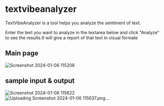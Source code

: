 # textvibeanalyzer
 TextVibeAnalyzer is a tool helps you analyze the sentiment of text.

Enter the text you want to analyze in the textarea below and click "Analyze" to see the results.It will give a report of that text in visual formate
## Main page
![Screenshot 2024-01-06 115208](https://github.com/imgowthamg/textvibeanalyzer/assets/119653141/0093841d-48ad-4b64-af21-cf24ef2d0e73)
## sample input & output
![Screenshot 2024-01-06 115622](https://github.com/imgowthamg/textvibeanalyzer/assets/119653141/7bcb11d8-ca2b-4d25-b6b8-285c8ccf56e9)
![Uploading Screenshot 2024-01-06 115637.png…]()
